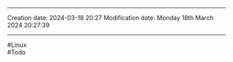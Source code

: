

----
Creation date: 2024-03-18 20:27
Modification date: Monday 18th March 2024 20:27:39

----

#Linux  
#Todo 

